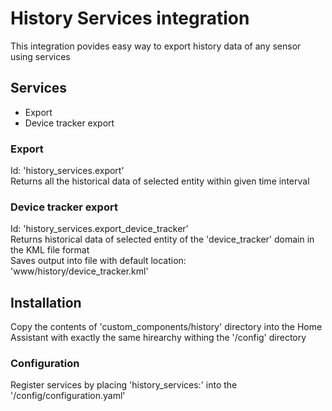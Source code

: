 # History Services integration

This integration povides easy way to export history data of any sensor using services

## Services
- Export
- Device tracker export

### Export

Id: 'history_services.export'  
Returns all the historical data of selected entity within given time interval

### Device tracker export

Id: 'history_services.export_device_tracker'  
Returns historical data of selected entity of the 'device_tracker' domain in the KML file format  
Saves output into file with default location: 'www/history/device_tracker.kml'

## Installation

Copy the contents of 'custom_components/history' directory into the Home Assistant with exactly the same hirearchy withing the '/config' directory

### Configuration

Register services by placing 'history_services:' into the '/config/configuration.yaml'